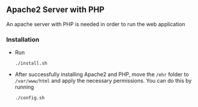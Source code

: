 ## Apache2 Server with PHP

An apache server with PHP is needed in order to run the web application

### Installation

*   Run

        ./install.sh
        
*   After successfully installing Apache2 and PHP, move the `/ehr` folder to `/var/www/html` and apply the necessary permissions. You can do this by running

        ./config.sh
